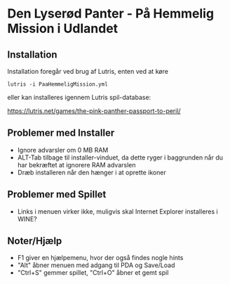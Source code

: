 # Den Lyserød Panter - På Hemmelig Mission i Udlandet

## Installation

Installation foregår ved brug af Lutris, enten ved at køre

`
lutris -i PaaHemmeligMission.yml
`

eller kan installeres igennem Lutris spil-database:

https://lutris.net/games/the-pink-panther-passport-to-peril/

## Problemer med Installer

  * Ignore advarsler om 0 MB RAM
  * ALT-Tab tilbage til installer-vinduet, da dette ryger i baggrunden når du har bekræftet at ignorere RAM advarslen
  * Dræb installeren når den hænger i at oprette ikoner

## Problemer med Spillet

  * Links i menuen virker ikke, muligvis skal Internet Explorer installeres i WINE?

## Noter/Hjælp

  * F1 giver en hjælpemenu, hvor der også findes nogle hints
  * "Alt" åbner menuen med adgang til PDA og Save/Load
  * "Ctrl+S" gemmer spillet, "Ctrl+O" åbner et gemt spil